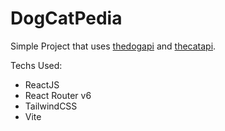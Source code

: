 # DogCatPedia

Simple Project that uses [thedogapi](https://www.thedogapi.com/) and [thecatapi](https://thecatapi.com/).

Techs Used:
- ReactJS
- React Router v6
- TailwindCSS
- Vite